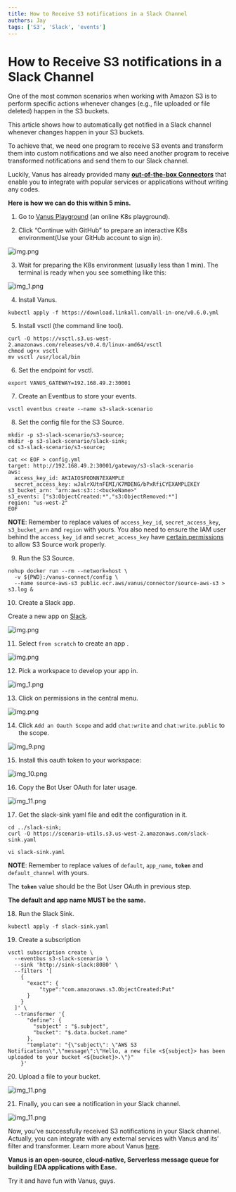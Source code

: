 ```yaml
---
title: How to Receive S3 notifications in a Slack Channel
authors: Jay
tags: ['S3', 'Slack', 'events']
---
```


# How to Receive S3 notifications in a Slack Channel

One of the most common scenarios when working with Amazon S3 is to perform specific actions whenever changes (e.g., file uploaded or file deleted) happen in the S3 buckets.

This article shows how to automatically get notified in a Slack channel whenever changes happen in your S3 buckets.

<!--truncate-->

To achieve that, we need one program to receive S3 events and transform them into custom notifications and we also need another program to receive transformed notifications and send them to our Slack channel.

Luckily, Vanus has already provided many **[out-of-the-box Connectors](https://www.vanus.dev/connectors)** that enable you to integrate with popular services or applications without writing any codes.

**Here is how we can do this within 5 mins.**

1. Go to [Vanus Playground](https://play.linkall.com) (an online K8s playground).

2. Click “Continue with GitHub” to prepare an interactive K8s environment(Use your GitHub account to sign in).

![img.png](img/img.png)

3. Wait for preparing the K8s environment (usually less than 1 min). The terminal is ready when you see something like this:

![img_1.png](img/img_1.png)

4. Install Vanus.

```shell
kubectl apply -f https://download.linkall.com/all-in-one/v0.6.0.yml
```

5. Install vsctl (the command line tool).

```shell
curl -O https://vsctl.s3.us-west-2.amazonaws.com/releases/v0.4.0/linux-amd64/vsctl
chmod ug+x vsctl
mv vsctl /usr/local/bin
```

6. Set the endpoint for vsctl.

```shell
export VANUS_GATEWAY=192.168.49.2:30001
```

7. Create an Eventbus to store your events.

```shell
vsctl eventbus create --name s3-slack-scenario
```

8. Set the config file for the S3 Source.

```shell
mkdir -p s3-slack-scenario/s3-source;
mkdir -p s3-slack-scenario/slack-sink;
cd s3-slack-scenario/s3-source;

cat << EOF > config.yml
target: http://192.168.49.2:30001/gateway/s3-slack-scenario
aws:
  access_key_id: AKIAIOSFODNN7EXAMPLE
  secret_access_key: wJalrXUtnFEMI/K7MDENG/bPxRfiCYEXAMPLEKEY
s3_bucket_arn: "arn:aws:s3:::<buckeName>"
s3_events: ["s3:ObjectCreated:*","s3:ObjectRemoved:*"]
region: "us-west-2"
EOF
```

**NOTE**: Remember to replace values of `access_key_id`, `secret_access_key`, `s3_bucket_arn` and `region` with yours.
You also need to ensure the IAM user behind the `access_key_id` and `secret_access_key` have [certain permissions](https://www.linkall.com/connectors/source/source-aws-s3/#prerequisites) to allow S3 Source work properly.

9. Run the S3 Source.

```shell
nohup docker run --rm --network=host \
  -v ${PWD}:/vanus-connect/config \
  --name source-aws-s3 public.ecr.aws/vanus/connector/source-aws-s3 > s3.log &
```

10. Create a Slack app.

Create a new app on [Slack](https://api.slack.com/apps).

![img.png](img/img_2.png)

11. Select `from scratch` to create an app .

![img.png](img/img_3.png)

12. Pick a workspace to develop your app in.

![img_1.png](img/img_4.png)

13. Click on permissions in the central menu.

![img.png](img/img_5.png)

14. Click `Add an Oauth Scope` and add `chat:write` and `chat:write.public` to the scope.

![img_9.png](img/img_6.png)

15. Install this oauth token to your workspace:

![img_10.png](img/img_7.png)

16. Copy the Bot User OAuth for later usage.

![img_11.png](img/img_8.png)

17. Get the slack-sink yaml file and edit the configuration in it.

```shell
cd ../slack-sink;
curl -O https://scenario-utils.s3.us-west-2.amazonaws.com/slack-sink.yaml

vi slack-sink.yaml
```
**NOTE**: Remember to replace values of `default`, `app_name`, **`token`** and `default_channel` with yours.

The **`token`** value should be the Bot User OAuth in previous step.

**The default and app name MUST be the same.**

18. Run the Slack Sink.

```shell
kubectl apply -f slack-sink.yaml
```

19. Create a subscription

```shell
vsctl subscription create \
  --eventbus s3-slack-scenario \
  --sink 'http://sink-slack:8080' \
  --filters '[
    {
      "exact": {
          "type":"com.amazonaws.s3.ObjectCreated:Put"
      }
    }
  ]' \
  --transformer '{
      "define": {
        "subject" : "$.subject",
        "bucket": "$.data.bucket.name"
      },
      "template": "{\"subject\": \"AWS S3 Notifications\",\"message\":\"Hello, a new file <${subject}> has been uploaded to your bucket <${bucket}>.\"}"
    }'
```

20. Upload a file to your bucket.

![img_11.png](img/img_9.png)

21. Finally, you can see a notification in your Slack channel.

![img_11.png](img/img_10.png)

Now, you’ve successfully received S3 notifications in your Slack channel. Actually, you can integrate with any external services with Vanus and its’ filter and transformer. Learn more about Vanus [here](https://github.com/linkall-labs/vanus).

**Vanus is an open-source, cloud-native, Serverless message queue for building EDA applications with Ease.**

Try it and have fun with Vanus, guys.